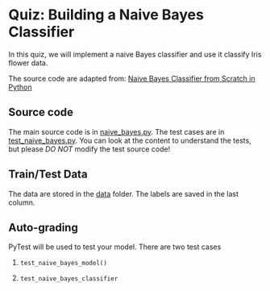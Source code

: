 # Quiz: Building a Naive Bayes Classifier

In this quiz, we will implement a naive Bayes classifier and use it classify Iris flower data.

The source code are adapted from: [Naive Bayes Classifier from Scratch in Python](https://machinelearningmastery.com/naive-bayes-classifier-scratch-python/) 

## Source code
The main source code is in [naive_bayes.py](naive_bayes.py).
The test cases are in [test_naive_bayes.py](test_naive_bayes.py). 
You can look at the content to understand the tests, but please *DO NOT* modify the test source code!

## Train/Test Data

The data are stored in the [data](./data) folder. The labels are saved in the last column.

## Auto-grading

PyTest will be used to test your model. There are two test cases

1. `test_naive_bayes_model()` 

2. `test_naive_bayes_classifier`
